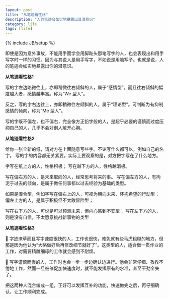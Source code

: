 ```yaml
---
layout: post
title: "从笔迹看性格"
description: "人的笔迹会如实地暴露出其潜意识"
category: life
tags: [life]
---
```

{% include JB/setup %}


即使是因为意外事故，不能用手而学会用脚趾头那笔写字的人，也会表现出和用手写字时一样的习惯。因为与其说人是用手写字，不如说是用脑写子。也就是说，人的笔迹会如实地暴露出你的潜意识。

**从笔迹看性格1**

写的字左边略微往上，亦即稍微往右倾斜的人，属于“感情型”。而且往右倾斜的幅度越大者，感情越丰富。称为“We 型人”。

反之，写的字右边往上，亦即稍微往左倾斜的人，属于“理论型”。可判断为有抑制感情的倾向，称为“Me 型人”。

写的字既不偏左，也不偏右，完全像方正铅字般的人，是超乎必要的谨慎而过度压抑自己的人，几乎不会对别人敞开心胸。


**从笔迹看性格2**

给你一张全新的纸，请对方在上面随意写些字。不论写什么都可以，例如自己的名字。
写的字的内容都无关紧要，实际上要观察的是，对方把字写在了什么地方。

字写在纸上方的人，性格积极；
写在越下方的人，性格越消极。

写在偏右方的人，是未来取向的人，经常思考将来的事。
写在偏左方的人，有拘泥于过去的倾向，是属于做任何事都以过去经验为基础的类型。

如果是混合型，例如字写在偏右上的人，可视为朝向未来、怀抱希望的行动型；
偏左上方的人，是属于积极但不太敢冒险型；

写在右下方的人，可说是可以预测未来，但内心感到不安型；
写在左下方的人，则是没有自信，不太愿意挑战新事物的类型


**从笔迹看性格3**

 字迹潦草而且写字速度很快的人，工作也很快，难免就有些马虎粗糙的地方，但那是因为他认为“大略做好后再修改细节就好了”。这类型的人，适合做一贯作业的工作，对需要精雕细琢的工作就会感到不耐烦。


 写字谨慎而慢的人，工作时也会一步一步边确认边进行。他会非常仔细、孜孜不倦地工作，然而一旦被催促加快速度时，就不能发挥原有的水准，甚至干劲全失了。


把这两种人混合编成一组，正好可以发挥互补的功能，快速做完之后，再仔细确认，让工作顺利完成。
